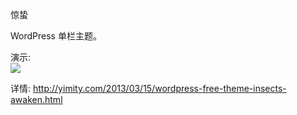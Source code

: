 惊蛰

WordPress 单栏主题。

演示: 
<br>
<img src="http://img.yimity.com/2013/03/wspring-insects-awaken.jpg">

详情: http://yimity.com/2013/03/15/wordpress-free-theme-insects-awaken.html
